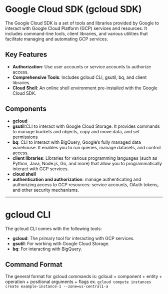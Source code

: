 # Google Cloud SDK (gcloud SDK)

The Google Cloud SDK is a set of tools and libraries provided by Google to interact with Google Cloud Platform (GCP) services and resources. It includes command-line tools, client libraries, and various utilities that facilitate managing and automating GCP services.

## Key Features
- **Authorization**: Use user accounts or service accounts to authorize access.
- **Comprehensive Tools**: Includes gcloud CLI, gsutil, bq, and client libraries.
- **Cloud Shell**: An online shell environment pre-installed with the Google Cloud SDK.

## Components

- **gcloud**
- **gsutil**:CLI to interact with Google Cloud Storage. It provides commands to manage buckets and objects, copy and move data, and set permissions
- **bq**: CLI to interact with BigQuery, Google’s fully managed data warehouse. It enables you to run queries, manage datasets, and control access.
- **client libraries**: Libraries for various programming languages (such as Python, Java, Node.js, Go, and more) that allow you to programmatically interact with GCP services.
- **cloud shell**
- **authentication and authorization**: manage authenticating and authorizing access to GCP resources: service accounts, OAuth tokens, and other security mechanisms.

---

# gcloud CLI

The gcloud CLI comes with the following tools:

- **gcloud**: The primary tool for interacting with GCP services.
- **gsutil**: For working with Google Cloud Storage.
- **bq**: For interacting with BigQuery.

## Command Format

The general format for gcloud commands is: gcloud + component + entity + operation + positional arguments + flags
ex. `gcloud compute instances create example-instance-1 --zone=us-central1-a`